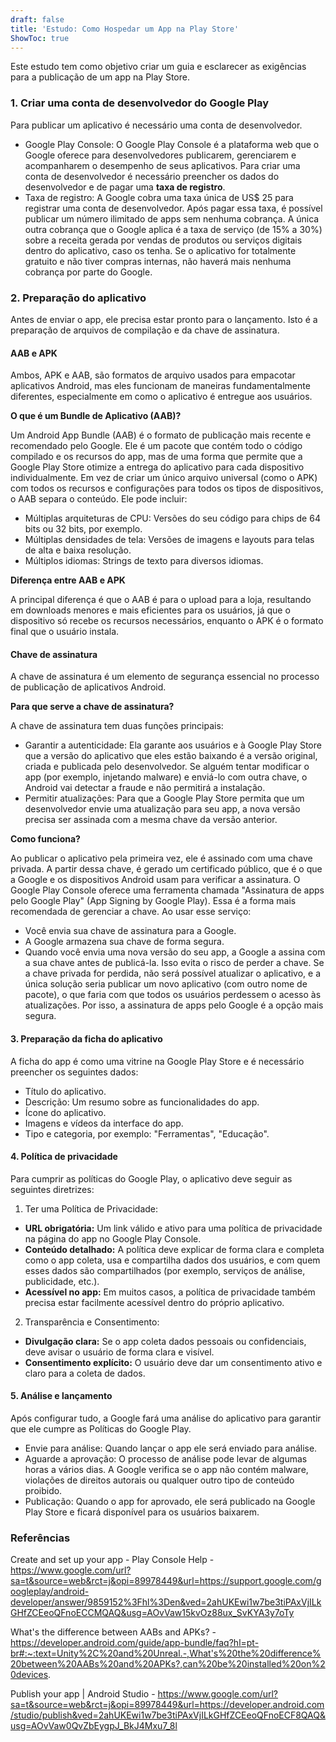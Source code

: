 ```yaml
---
draft: false
title: 'Estudo: Como Hospedar um App na Play Store'
ShowToc: true
---
```



Este estudo tem como objetivo criar um guia e esclarecer as exigências para a publicação de um app na Play Store.

### 1. Criar uma conta de desenvolvedor do Google Play
Para publicar um aplicativo é necessário uma conta de desenvolvedor.
 * Google Play Console: O Google Play Console é a plataforma web que o Google oferece para desenvolvedores publicarem, gerenciarem e acompanharem o desempenho de seus aplicativos. Para criar uma conta de desenvolvedor é necessário preencher os dados do desenvolvedor e de pagar uma **taxa de registro**.
 * Taxa de registro: A Google cobra uma taxa única de US$ 25 para registrar uma conta de desenvolvedor. Após pagar essa taxa, é possível publicar um número ilimitado de apps sem nenhuma cobrança. A única outra cobrança que o Google aplica é a taxa de serviço (de 15% a 30%) sobre a receita gerada por vendas de produtos ou serviços digitais dentro do aplicativo, caso os tenha. Se o aplicativo for totalmente gratuito e não tiver compras internas, não haverá mais nenhuma cobrança por parte do Google.
### 2. Preparação do aplicativo
Antes de enviar o app, ele precisa estar pronto para o lançamento. Isto é a preparação de arquivos de compilação e da chave de assinatura.
#### AAB e APK
Ambos, APK e AAB, são formatos de arquivo usados para empacotar aplicativos Android, mas eles funcionam de maneiras fundamentalmente diferentes, especialmente em como o aplicativo é entregue aos usuários.

**O que é um Bundle de Aplicativo (AAB)?**

Um Android App Bundle (AAB) é o formato de publicação mais recente e recomendado pelo Google. Ele é um pacote que contém todo o código compilado e os recursos do app, mas de uma forma que permite que a Google Play Store otimize a entrega do aplicativo para cada dispositivo individualmente.
Em vez de criar um único arquivo universal (como o APK) com todos os recursos e configurações para todos os tipos de dispositivos, o AAB separa o conteúdo. Ele pode incluir:
* Múltiplas arquiteturas de CPU: Versões do seu código para chips de 64 bits ou 32 bits, por exemplo.
* Múltiplas densidades de tela: Versões de imagens e layouts para telas de alta e baixa resolução.
* Múltiplos idiomas: Strings de texto para diversos idiomas.

**Diferença entre AAB e APK**

A principal diferença é que o AAB é para o upload para a loja, resultando em downloads menores e mais eficientes para os usuários, já que o dispositivo só recebe os recursos necessários, enquanto o APK é o formato final que o usuário instala. 

#### Chave de assinatura 
A chave de assinatura é um elemento de segurança essencial no processo de publicação de aplicativos Android.


**Para que serve a chave de assinatura?**

A chave de assinatura tem duas funções principais:
 * Garantir a autenticidade: Ela garante aos usuários e à Google Play Store que a versão do aplicativo que eles estão baixando é a versão original, criada e publicada pelo desenvolvedor. Se alguém tentar modificar o app (por exemplo, injetando malware) e enviá-lo com outra chave, o Android vai detectar a fraude e não permitirá a instalação.
 * Permitir atualizações: Para que a Google Play Store permita que um desenvolvedor envie uma atualização para seu app, a nova versão precisa ser assinada com a mesma chave da versão anterior. 

**Como funciona?**

Ao publicar o aplicativo pela primeira vez, ele é assinado com uma chave privada. A partir dessa chave, é gerado um certificado público, que é o que a Google e os dispositivos Android usam para verificar a assinatura.
O Google Play Console oferece uma ferramenta chamada "Assinatura de apps pelo Google Play" (App Signing by Google Play). Essa é a forma mais recomendada de gerenciar a chave. Ao usar esse serviço:
 * Você envia sua chave de assinatura para a Google.
 * A Google armazena sua chave de forma segura.
 * Quando você envia uma nova versão do seu app, a Google a assina com a sua chave antes de publicá-la.
Isso evita o risco de perder a chave. Se a chave privada for perdida, não será possível atualizar o aplicativo, e a única solução seria publicar um novo aplicativo (com outro nome de pacote), o que faria com que todos os usuários perdessem o acesso às atualizações. Por isso, a assinatura de apps pelo Google é a opção mais segura.




 
#### 3. Preparação da ficha do aplicativo
A ficha do app é como uma vitrine na Google Play Store e é necessário preencher os seguintes dados:
 * Título do aplicativo.
 * Descrição: Um resumo sobre as funcionalidades do app.
 * Ícone do aplicativo.
 * Imagens e vídeos da interface do app.
 * Tipo e categoria, por exemplo: "Ferramentas", "Educação".

#### 4. Política de privacidade 
Para cumprir as políticas do Google Play, o aplicativo deve seguir as seguintes diretrizes:
1. Ter uma Política de Privacidade:
* **URL obrigatória:** Um link válido e ativo para uma política de privacidade na página do app no Google Play Console.
* **Conteúdo detalhado:** A política deve explicar de forma clara e completa como o app coleta, usa e compartilha dados dos usuários, e com quem esses dados são compartilhados (por exemplo, serviços de análise, publicidade, etc.).
* **Acessível no app:** Em muitos casos, a política de privacidade também precisa estar facilmente acessível dentro do próprio aplicativo.
2. Transparência e Consentimento:
* **Divulgação clara:** Se o app coleta dados pessoais ou confidenciais, deve avisar o usuário de forma clara e visível.
* **Consentimento explícito:** O usuário deve dar um consentimento ativo e claro para a coleta de dados.






#### 5. Análise e lançamento
Após configurar tudo, a Google fará uma análise do aplicativo para garantir que ele cumpre as Políticas do Google Play.
 * Envie para análise: Quando lançar o app ele será enviado para análise.
 * Aguarde a aprovação: O processo de análise pode levar de algumas horas a vários dias. A Google verifica se o app não contém malware, violações de direitos autorais ou qualquer outro tipo de conteúdo proibido.
 * Publicação: Quando o app for aprovado, ele será publicado na Google Play Store e ficará disponível para os usuários baixarem.


### Referências

Create and set up your app - Play Console Help - https://www.google.com/url?sa=t&source=web&rct=j&opi=89978449&url=https://support.google.com/googleplay/android-developer/answer/9859152%3Fhl%3Den&ved=2ahUKEwi1w7be3tiPAxVjILkGHfZCEeoQFnoECCMQAQ&usg=AOvVaw15kvOz88ux_SvKYA3y7oTy

What's the difference between AABs and APKs? - https://developer.android.com/guide/app-bundle/faq?hl=pt-br#:~:text=Unity%2C%20and%20Unreal.-,What's%20the%20difference%20between%20AABs%20and%20APKs?,can%20be%20installed%20on%20devices.


Publish your app | Android Studio - https://www.google.com/url?sa=t&source=web&rct=j&opi=89978449&url=https://developer.android.com/studio/publish&ved=2ahUKEwi1w7be3tiPAxVjILkGHfZCEeoQFnoECF8QAQ&usg=AOvVaw0QvZbEygpJ_BkJ4Mxu7_8l